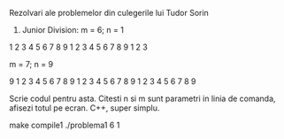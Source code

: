 Rezolvari ale problemelor din culegerile lui Tudor Sorin

1. Junior Division: 
m = 6; n = 1

1
2 3
4 5 6
7 8 9 1
2 3 4 5 6
7 8 9 1 2 3

m = 7; n = 9

9
1 2
3 4 5
6 7 8 9
1 2 3 4 5
6 7 8 9 1 2
3 4 5 6 7 8 9

Scrie codul pentru asta. Citesti n si m sunt parametri in linia de comanda, afisezi totul pe ecran. C++, super simplu.

make compile1
./problema1 6 1
